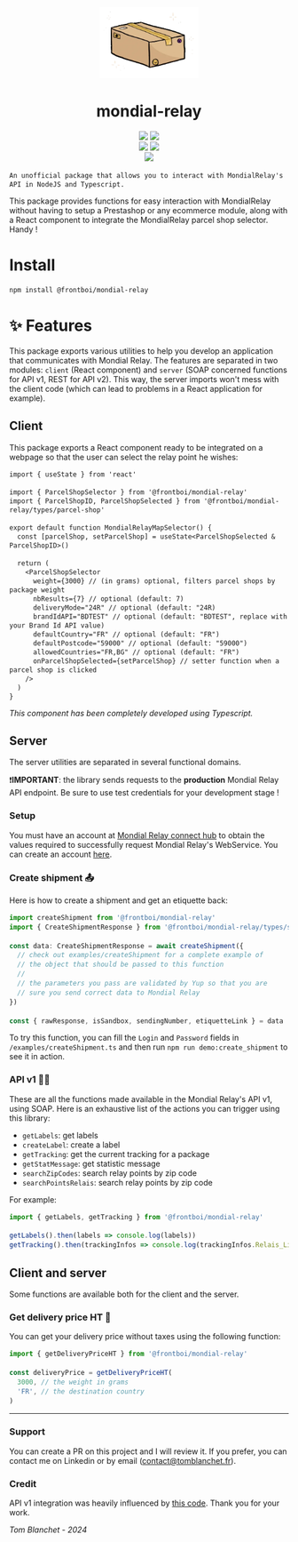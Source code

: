 <div align='center'>
    <img src="doc/package.webp" height="128">
    <h1 align='center'>mondial-relay</h1>
</div>

<div align="center">
    <img src=https://img.shields.io/badge/Created_by-Tom_Blanchet-blue?color=FED205&style=for-the-badge>
    <img src=https://img.shields.io/badge/Maintained%20%3F-yes-green.svg?style=for-the-badge>
</div>
 
<div align="center">
    <img src=https://img.shields.io/badge/TypeScript-007ACC?style=for-the-badge&logo=typescript&logoColor=white>
    <img src=https://img.shields.io/badge/React-20232A?style=for-the-badge&logo=react&logoColor=61DAFB>
</div>
 
<div align="center">
    <a href='https://www.google.com/url?sa=t&rct=j&q=&esrc=s&source=web&cd=&cad=rja&uact=8&ved=2ahUKEwiFmq2GueKEAxXf_7sIHcONCvcQFnoECBEQAQ&url=https%3A%2F%2Ffr.linkedin.com%2Fin%2Ftom-blanchet&usg=AOvVaw2NyolXUeo7ja8PpF4VNmHt&opi=89978449'>
    <img src=https://img.shields.io/badge/Tom_Blanchet-0077B5?logo=linkedin&logoColor=white&style=for-the-badge>
    </a>
</div>

```
An unofficial package that allows you to interact with MondialRelay's API in NodeJS and Typescript.
```

This package provides functions for easy interaction with MondialRelay without having to setup a Prestashop or any ecommerce module, along with a React component to integrate the MondialRelay parcel shop selector. Handy !

# Install

```bash
npm install @frontboi/mondial-relay
```

# ✨ Features

This package exports various utilities to help you develop an application that communicates with Mondial Relay. The features are separated in two modules: `client` (React component) and `server` (SOAP concerned functions for API v1, REST for API v2). This way, the server imports won't mess with the client code (which can lead to problems in a React application for example).

## Client

This package exports a React component ready to be integrated on a webpage so that the user can select the relay point he wishes:

```tsx
import { useState } from 'react'

import { ParcelShopSelector } from '@frontboi/mondial-relay'
import { ParcelShopID, ParcelShopSelected } from '@frontboi/mondial-relay/types/parcel-shop'

export default function MondialRelayMapSelector() {
  const [parcelShop, setParcelShop] = useState<ParcelShopSelected & ParcelShopID>()

  return (
    <ParcelShopSelector
      weight={3000} // (in grams) optional, filters parcel shops by package weight
      nbResults={7} // optional (default: 7)
      deliveryMode="24R" // optional (default: "24R)
      brandIdAPI="BDTEST" // optional (default: "BDTEST", replace with your Brand Id API value)
      defaultCountry="FR" // optional (default: "FR")
      defaultPostcode="59000" // optional (default: "59000")
      allowedCountries="FR,BG" // optional (default: "FR")
      onParcelShopSelected={setParcelShop} // setter function when a parcel shop is clicked
    />
  )
}
```

_This component has been completely developed using Typescript._

## Server

The server utilities are separated in several functional domains.

❗️**IMPORTANT**: the library sends requests to the **production** Mondial Relay API endpoint. Be sure to use test credentials for your development stage !

### Setup

You must have an account at [Mondial Relay connect hub](https://connect.mondialrelay.com) to obtain the values required to successfully request Mondial Relay's WebService. You can create an account [here](https://www.mondialrelay.fr/connexion-inscription/).

### Create shipment 📤

Here is how to create a shipment and get an etiquette back:

```typescript
import createShipment from '@frontboi/mondial-relay'
import { CreateShipmentResponse } from '@frontboi/mondial-relay/types/ship'

const data: CreateShipmentResponse = await createShipment({
  // check out examples/createShipment for a complete example of
  // the object that should be passed to this function
  //
  // the parameters you pass are validated by Yup so that you are
  // sure you send correct data to Mondial Relay
})

const { rawResponse, isSandbox, sendingNumber, etiquetteLink } = data
```

To try this function, you can fill the `Login` and `Password` fields in `/examples/createShipment.ts` and then run `npm run demo:create_shipment` to see it in action.

### API v1 👴🏼

These are all the functions made available in the Mondial Relay's API v1, using SOAP.
Here is an exhaustive list of the actions you can trigger using this library:

- `getLabels`: get labels
- `createLabel`: create a label
- `getTracking`: get the current tracking for a package
- `getStatMessage`: get statistic message
- `searchZipCodes`: search relay points by zip code
- `searchPointsRelais`: search relay points by zip code

For example:

```typescript
import { getLabels, getTracking } from '@frontboi/mondial-relay'

getLabels().then(labels => console.log(labels))
getTracking().then(trackingInfos => console.log(trackingInfos.Relais_Libelle))
```

## Client and server

Some functions are available both for the client and the server.

### Get delivery price HT 🚛

You can get your delivery price without taxes using the following function:

```typescript
import { getDeliveryPriceHT } from '@frontboi/mondial-relay'

const deliveryPrice = getDeliveryPriceHT(
  3000, // the weight in grams
  'FR', // the destination country
)
```

---

### Support

You can create a PR on this project and I will review it.
If you prefer, you can contact me on Linkedin or by email (contact@tomblanchet.fr).

### Credit

API v1 integration was heavily influenced by [this code](https://github.com/nooqta/mondial-relay-api). Thank you for your work.

_Tom Blanchet - 2024_
